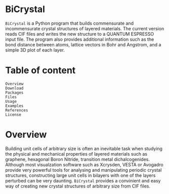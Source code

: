 # BiCrystal
``BiCrystal`` is a Python program that builds commensurate and incommensurate crystal structures of layered materials. The current version reads CIF files and writes the new structure to a QUANTUM ESPRESSO input file. The program also provides additional information such as the bond distance between atoms, lattice vectors in Bohr and Angstrom, and a simple 3D plot of each layer.

# Table of content
    Overview
    Download
    Packages
    Files
    Usage
    Examples
    References
    License

# Overview
Building unit cells of arbitrary size is often an inevitable task when studying the physical and mechanical properties of layered materials such as graphene, hexagonal Boron Nitride, transition metal dichalcogenides. Although most visualzation software such as Xcrysden, VESTA or Avogadro provide very powerful tools for analysing and manipulating periodic crystal structures, constructing large unit cells in bilayers with one of the layers perturbed can be very daunting. ``BiCrystal`` provides a convinient and easy way of creating new crystal structures of arbitrary size from CIF files.

